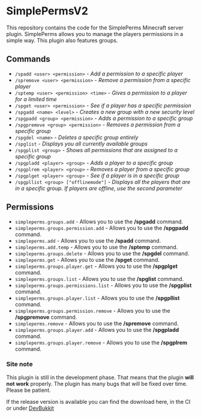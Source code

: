 # SimplePermsV2

This repository contains the code for the SimplePerms Minecraft server
plugin. SimplePerms allows you to manage the players permissions in a simple way.
This plugin also features groups.

## Commands
* `/spadd <user> <permission>` - *Add a permission to a specific player*
* `/spremove <user> <permission>` - *Remove a permission from a specific player*
* `/sptemp <user> <permission> <time>` - *Gives a permission to a player for a limited time*
* `/spget <user> <permission>` - *See if a player has a specific permission*
* `/spgadd <name> <level>` - *Creates a new group with a new security level*
* `/spgpadd <group> <permission>` - *Adds a permission to a specific group*
* `/spgpremove <group> <permission>` - *Removes a permission from a specific group*
* `/spgdel <name>` - *Deletes a specific group entirely*
* `/spglist` - *Displays you all currently available groups*
* `/spgplist <group>` - *Shows all permissions that are assigned to a specific group*
* `/spgpladd <player> <group>` - *Adds a player to a specific group*
* `/spgplrem <player> <group>` - *Removes a player from a specific group*
* `/spgplget <player> <group>` - *See if a player is in a specific group*
* `/spgpllist <group> ["offlinemode"]` - *Displays all the players that are in a specific group. If players are offline, use the second parameter*

## Permissions
* `simpleperms.groups.add` - Allows you to use the **/spgadd** command.
* `simpleperms.groups.permission.add` - Allows you to use the **/spgpadd** command.
* `simpleperms.add` - Allows you to use the **/spadd** command.
* `simpleperms.add.temp` - Allows you to use the **/sptemp** command.
* `simpleperms.groups.delete` - Allows you to use the **/spgdel** command.
* `simpleperms.get` - Allows you to use the **/spget** command.
* `simpleperms.groups.player.get` - Allows you to use the **/spgplget** command.
* `simpleperms.groups.list` - Allows you to use the **/spglist** command.
* `simpleperms.groups.permissions.list` - Allows you to use the **/spgplist** command.
* `simpleperms.groups.player.list` - Allows you to use the **/spgpllist** command.
* `simpleperms.groups.permission.remove` - Allows you to use the **/spgpremove** command.
* `simpleperms.remove` - Allows you to use the **/spremove** command.
* `simpleperms.groups.player.add` - Allows you to use the **/spgpladd** command.
* `simpleperms.groups.player.remove` - Allows you to use the **/spgplrem** command.

### Site note
This plugin is still in the development phase. That means that the plugin **will not work** properly.
The plugin has many bugs that will be fixed over time. Please be patient.

If the release version is available you can find the download here, in the CI or under [DevBukkit](http://bukkit.asmax.me/)